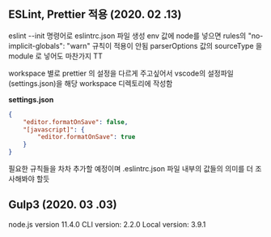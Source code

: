 ## ESLint, Prettier 적용 (2020. 02 .13)

eslint --init 명령어로 eslintrc.json 파일 생성
env 값에 node를 넣으면 rules의 "no-implicit-globals": "warn" 규칙이 적용이 안됨
parserOptions 값의 sourceType 을 module 로 넣어도 마찬가지 TT

workspace 별로 prettier 의 설정을 다르게 주고싶어서 vscode의 설정파일(settings.json)을 해당 workspace 디렉토리에 작성함


**settings.json**
```JSON
{
    "editor.formatOnSave": false,
    "[javascript]": {
        "editor.formatOnSave": true
    }
}
```

필요한 규칙들을 차차 추가할 예정이며
.eslintrc.json 파일 내부의 값들의 의미를 더 조사해봐야 할듯





## Gulp3 (2020. 03 .03)

node.js version 11.4.0
CLI version: 2.2.0
Local version: 3.9.1